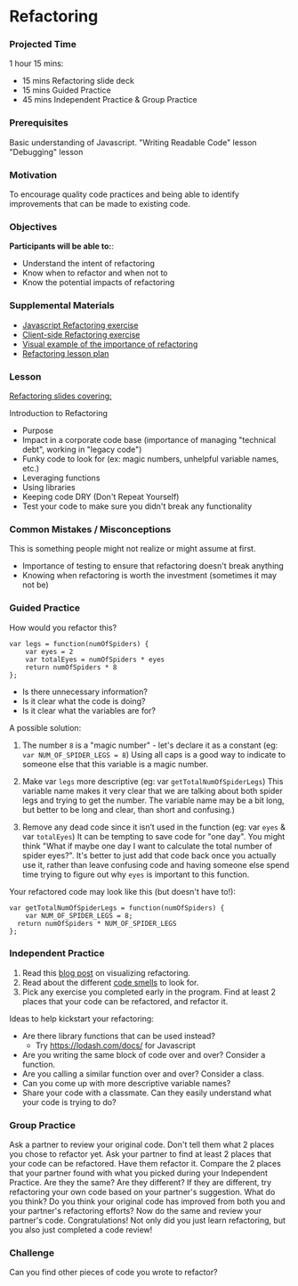 # Refactoring

### Projected Time
1 hour 15 mins:
   - 15 mins Refactoring slide deck
   - 15 mins Guided Practice
   - 45 mins Independent Practice & Group Practice

### Prerequisites
Basic understanding of Javascript.
"Writing Readable Code" lesson
"Debugging" lesson

### Motivation
To encourage quality code practices and being able to identify improvements that can be made to existing code.

### Objectives
**Participants will be able to:**: 
- Understand the intent of refactoring
- Know when to refactor and when not to
- Know the potential impacts of refactoring

### Supplemental Materials
- [Javascript Refactoring exercise](https://github.com/yearofthedan/refactoring-exercise)
- [Client-side Refactoring exercise](https://gist.github.com/davemo/949361)
- [Visual example of the importance of refactoring](http://ronjeffries.com/xprog/articles/refactoring-not-on-the-backlog/)
- [Refactoring lesson plan](https://refactoring.guru/refactoring/what-is-refactoring)

### Lesson
[Refactoring slides covering:](https://docs.google.com/presentation/d/1Dcu1q3W3hZIkk0Wa1mG3KBK75vzY2peFel5WNgNyqN0/edit#slide=id.g24af0a8acd_0_9)

Introduction to Refactoring
- Purpose
- Impact in a corporate code base (importance of managing "technical debt", working in "legacy code")
- Funky code to look for (ex: magic numbers, unhelpful variable names, etc.)
- Leveraging functions
- Using libraries
- Keeping code DRY (Don't Repeat Yourself)
- Test your code to make sure you didn't break any functionality

### Common Mistakes / Misconceptions
This is something people might not realize or might assume at first.
- Importance of testing to ensure that refactoring doesn't break anything
- Knowing when refactoring is worth the investment (sometimes it may not be)

### Guided Practice
How would you refactor this?
```
var legs = function(numOfSpiders) {
    var eyes = 2
    var totalEyes = numOfSpiders * eyes
    return numOfSpiders * 8 
};
```
- Is there unnecessary information?
- Is it clear what the code is doing?
- Is it clear what the variables are for?

A possible solution:
1. The number `8` is a "magic number" - let's declare it as a constant
(eg: `var NUM_OF_SPIDER_LEGS = 8`)
Using all caps is a good way to indicate to someone else that this variable is a magic number.

2. Make var `legs` more descriptive
(eg: var `getTotalNumOfSpiderLegs`) 
This variable name makes it very clear that we are talking about both spider legs and trying to get the number. The variable name may be a bit long, but better to be long and clear, than short and confusing.)

3. Remove any dead code since it isn’t used in the function
(eg: var `eyes` & var `totalEyes`)
It can be tempting to save code for "one day". You might think "What if maybe one day I want to calculate the total number of spider eyes?". It's better to just add that code back once you actually use it, rather than leave confusing code and having someone else spend time trying to figure out why `eyes` is important to this function.

Your refactored code may look like this (but doesn't have to!):
```
var getTotalNumOfSpiderLegs = function(numOfSpiders) {
	var NUM_OF_SPIDER_LEGS = 8;
  return numOfSpiders * NUM_OF_SPIDER_LEGS 
};
```

### Independent Practice
1. Read this [blog post](https://ronjeffries.com/xprog/articles/refactoring-not-on-the-backlog/) on visualizing refactoring.
2. Read about the different [code smells](https://refactoring.guru/refactoring/smells) to look for.
3. Pick any exercise you completed early in the program. Find at least 2 places that your code can be refactored, and refactor it.

Ideas to help kickstart your refactoring:
- Are there library functions that can be used instead?
  - Try https://lodash.com/docs/ for Javascript
- Are you writing the same block of code over and over? Consider a function.
- Are you calling a similar function over and over? Consider a class.
- Can you come up with more descriptive variable names?
- Share your code with a classmate. Can they easily understand what your code is trying to do?

### Group Practice
Ask a partner to review your original code. Don't tell them what 2 places you chose to refactor yet.
Ask your partner to find at least 2 places that your code can be refactored. Have them refactor it.
Compare the 2 places that your partner found with what you picked during your Independent Practice. Are they the same? Are they different? If they are different, try refactoring your own code based on your partner's suggestion. What do you think? Do you think your original code has improved from both you and your partner's refactoring efforts?
Now do the same and review your partner's code.
Congratulations! Not only did you just learn refactoring, but you also just completed a code review!

### Challenge
Can you find other pieces of code you wrote to refactor?
